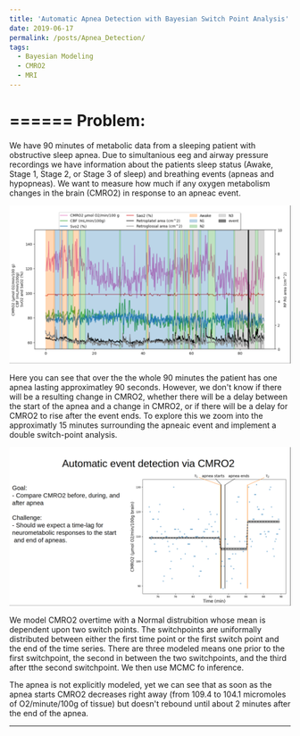 ```yaml
---
title: 'Automatic Apnea Detection with Bayesian Switch Point Analysis'
date: 2019-06-17
permalink: /posts/Apnea_Detection/
tags:
  - Bayesian Modeling
  - CMRO2
  - MRI
---
```



======
 Problem:
======

We have 90 minutes of metabolic data from a sleeping patient with obstructive sleep apnea. Due to simultanious eeg and airway pressure recordings we have information about the patients sleep status (Awake, Stage 1, Stage 2, or Stage 3 of sleep) and breathing events (apneas and hypopneas). We want to measure how much if any oxygen metabolism changes in the brain (CMRO2) in response to an apneac event.

![ Time course of patient sleep](./_post1/All_Metabolic.png)

Here you can see that over the the whole 90 minutes the patient has one apnea lasting approximatley 90 seconds. However, we don't know if there will be a resulting change in CMRO2, whether there will be a delay between the start of the apnea and a change in CMRO2, or if there will be a delay for CMRO2 to rise after the event ends. To explore this we zoom into the approximatly 15 minutes surrounding the apneaic event and implement a double switch-point analysis.

![ Switch Point](./_post1/Apnea_Detection.png)

We model CMRO2 overtime with a Normal distrubition whose mean is dependent upon two switch points. The switchpoints are uniformally distributed between either the first time point or the first switch point and the end of the time series. There are three modeled means one prior to the first switchpoint, the second in between the two switchpoints, and the third after tthe second switchpoint. We then use MCMC fo inference.

The apnea is not explicitly modeled, yet we can see that as soon as the apnea starts CMRO2 decreases right away (from 109.4 to 104.1 micromoles of O2/minute/100g of tissue) but doesn't rebound until about 2 minutes after the end of the apnea.




------
